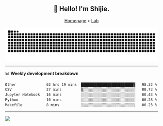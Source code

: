 <h2 align="center">👋 Hello! I'm Shijie.</h2>
<p align="center">
  <a href="https://xu-shi-jie.github.io"> Homepage</a> •
  <a href="https://onodalab.ees.hokudai.ac.jp"> Lab </a>
</p>

![Snake animation](https://github.com/xu-shi-jie/xu-shi-jie/blob/output/github-snake.svg)


-------

📊 **Weekly development breakdown**
<!--START_SECTION:waka-->

```txt
Other              62 hrs 19 mins  ████████████████████████▓   98.32 %
CSV                27 mins         ▒░░░░░░░░░░░░░░░░░░░░░░░░   00.73 %
Jupyter Notebook   16 mins         ░░░░░░░░░░░░░░░░░░░░░░░░░   00.43 %
Python             10 mins         ░░░░░░░░░░░░░░░░░░░░░░░░░   00.28 %
Makefile           8 mins          ░░░░░░░░░░░░░░░░░░░░░░░░░   00.23 %
```

<!--END_SECTION:waka-->

-------
![](https://komarev.com/ghpvc/?username=xu-shi-jie&style=flat-square&color=blue) 
